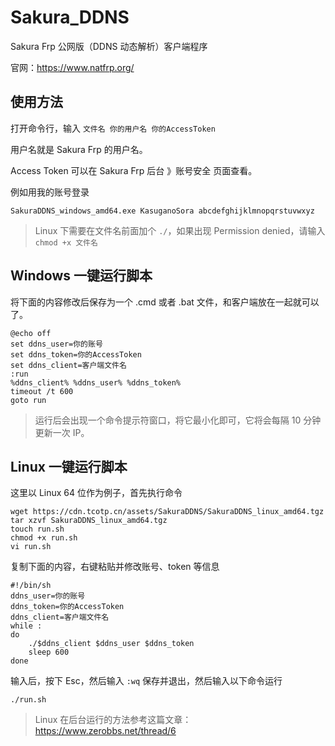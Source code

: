 # Sakura_DDNS
Sakura Frp 公网版（DDNS 动态解析）客户端程序

官网：https://www.natfrp.org/

## 使用方法

打开命令行，输入 `文件名 你的用户名 你的AccessToken`

用户名就是 Sakura Frp 的用户名。

Access Token 可以在 Sakura Frp 后台 》账号安全 页面查看。

例如用我的账号登录

```
SakuraDDNS_windows_amd64.exe KasuganoSora abcdefghijklmnopqrstuvwxyz
```

> Linux 下需要在文件名前面加个 `./`，如果出现 Permission denied，请输入 `chmod +x 文件名`

## Windows 一键运行脚本

将下面的内容修改后保存为一个 .cmd 或者 .bat 文件，和客户端放在一起就可以了。

```
@echo off
set ddns_user=你的账号
set ddns_token=你的AccessToken
set ddns_client=客户端文件名
:run
%ddns_client% %ddns_user% %ddns_token%
timeout /t 600
goto run
```

> 运行后会出现一个命令提示符窗口，将它最小化即可，它将会每隔 10 分钟更新一次 IP。

## Linux 一键运行脚本

这里以 Linux 64 位作为例子，首先执行命令

```
wget https://cdn.tcotp.cn/assets/SakuraDDNS/SakuraDDNS_linux_amd64.tgz
tar xzvf SakuraDDNS_linux_amd64.tgz
touch run.sh
chmod +x run.sh
vi run.sh
```

复制下面的内容，右键粘贴并修改账号、token 等信息

```
#!/bin/sh
ddns_user=你的账号
ddns_token=你的AccessToken
ddns_client=客户端文件名
while :
do
	./$ddns_client $ddns_user $ddns_token
	sleep 600
done
```

输入后，按下 Esc，然后输入 `:wq` 保存并退出，然后输入以下命令运行

```
./run.sh
```

> Linux 在后台运行的方法参考这篇文章：https://www.zerobbs.net/thread/6
